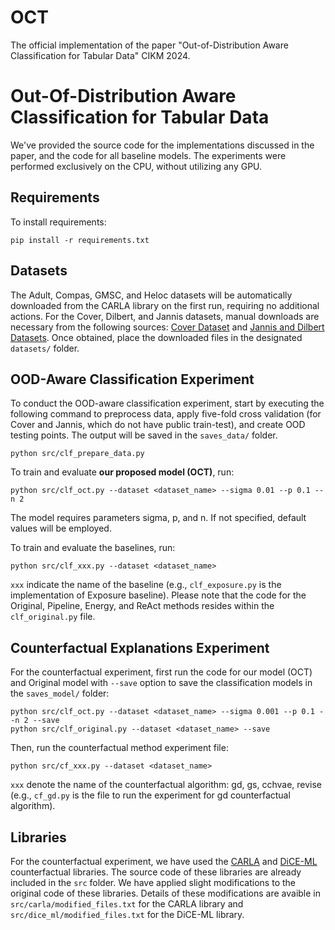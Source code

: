 # OCT
The official implementation of the paper "Out-of-Distribution Aware Classification for Tabular Data" CIKM 2024.


# Out-Of-Distribution Aware Classification for Tabular Data

We've provided the source code for the implementations discussed in the paper, and the code for all baseline models. The experiments were performed exclusively on the CPU, without utilizing any GPU.


## Requirements

To install requirements:

```setup
pip install -r requirements.txt
```

## Datasets
The Adult, Compas, GMSC, and Heloc datasets will be automatically downloaded from the CARLA library on the first run, requiring no additional actions. For the Cover, Dilbert, and Jannis datasets, manual downloads are necessary from the following sources: [Cover Dataset](https://archive.ics.uci.edu/ml/datasets/covertype) and [Jannis and Dilbert Datasets](https://automl.chalearn.org/data). Once obtained, place the downloaded files in the designated `datasets/` folder.

## OOD-Aware Classification Experiment

To conduct the OOD-aware classification experiment, start by executing the following command to preprocess data, apply five-fold cross validation (for Cover and Jannis, which do not have public train-test), and create OOD testing points. The output will be saved in the `saves_data/` folder.

```
python src/clf_prepare_data.py
```


To train and evaluate **our proposed model (OCT)**, run:

```
python src/clf_oct.py --dataset <dataset_name> --sigma 0.01 --p 0.1 --n 2
```
The model requires parameters sigma, p, and n. If not specified, default values will be employed.


To train and evaluate the baselines, run:
```
python src/clf_xxx.py --dataset <dataset_name>
```
`xxx` indicate the name of the baseline (e.g., `clf_exposure.py` is the implementation of Exposure baseline). Please note that the code for the Original, Pipeline, Energy, and ReAct methods resides within the `clf_original.py` file.


## Counterfactual Explanations Experiment

For the counterfactual experiment, first run the code for our model (OCT) and Original model with `--save` option to save the classification models in the `saves_model/` folder:

```
python src/clf_oct.py --dataset <dataset_name> --sigma 0.001 --p 0.1 --n 2 --save
python src/clf_original.py --dataset <dataset_name> --save
```

Then, run the counterfactual method experiment file:
```
python src/cf_xxx.py --dataset <dataset_name>
```
`xxx` denote the name of the counterfactual algorithm: gd, gs, cchvae, revise (e.g., `cf_gd.py` is the file to run the experiment for gd counterfactual algorithm).



## Libraries

For the counterfactual experiment, we have used the [CARLA](https://github.com/carla-recourse/CARLA) and [DiCE-ML](https://github.com/interpretml/DiCE) counterfactual libraries. The source code of these libraries are already included in the `src` folder. We have applied slight modifications to the original code of these libraries. Details of these modifications are avaible in `src/carla/modified_files.txt` for the CARLA library and `src/dice_ml/modified_files.txt` for the DiCE-ML library.
